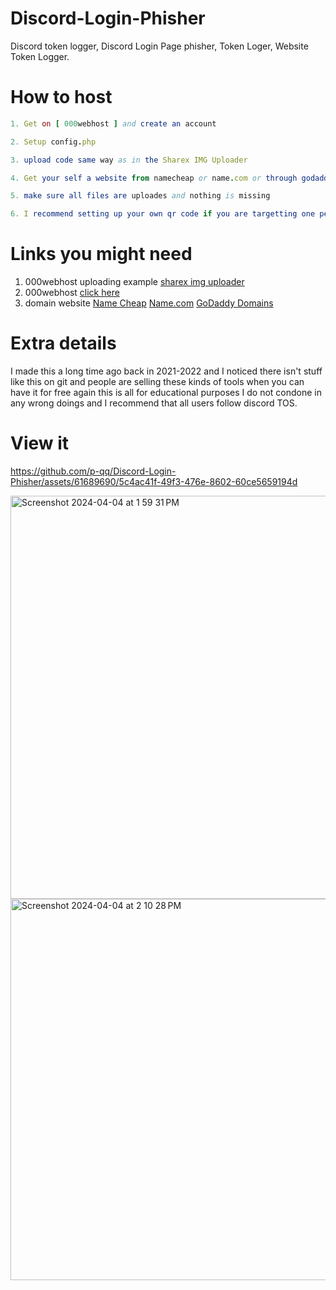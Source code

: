 # Discord-Login-Phisher
Discord token logger, Discord Login Page phisher, Token Loger, Website Token Logger.

# How to host

```nim
1. Get on [ 000webhost ] and create an account

2. Setup config.php

3. upload code same way as in the Sharex IMG Uploader

4. Get your self a website from namecheap or name.com or through godaddy make sure its a good name I had http://academy-moderation-formulary.com/

5. make sure all files are uploades and nothing is missing

6. I recommend setting up your own qr code if you are targetting one person but if its multiple then do as you please
```
# Links you might need
1. 000webhost uploading example [sharex img uploader](https://github.com/p-qq/Sharex-Img-Uploader)
2. 000webhost [click here](https://www.000webhost.com)
3. domain website [Name Cheap](https://www.namecheap.com/domains/domain-name-search/?gad_source=1&gclid=Cj0KCQjwwMqvBhCtARIsAIXsZpZZR1pe1DPFxWGS3fxB4xzRMidOGUFGbV25mvDzZIsA6ZreSyyjpGEaAtvHEALw_wcB) [Name.com](https://www.name.com) [GoDaddy Domains](https://www.godaddy.com/domains)

   
# Extra details

I made this a long time ago back in 2021-2022 and I noticed there isn't stuff like this on git and people are selling these kinds of tools when you can have it for free again this is all for educational purposes I do not condone in any wrong doings and I recommend that all users follow discord TOS. 

# View it

https://github.com/p-qq/Discord-Login-Phisher/assets/61689690/5c4ac41f-49f3-476e-8602-60ce5659194d

<img width="645" alt="Screenshot 2024-04-04 at 1 59 31 PM" src="https://github.com/p-qq/Discord-Login-Phisher/assets/61689690/5c649c74-c277-4800-aeed-8edfa655c1ff">
<img width="610" alt="Screenshot 2024-04-04 at 2 10 28 PM" src="https://github.com/p-qq/Discord-Login-Phisher/assets/61689690/9ff82190-1197-41ee-8adb-ac7388735804">
